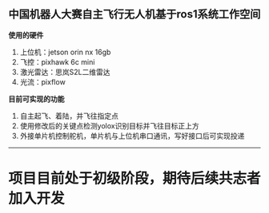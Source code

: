 中国机器人大赛自主飞行无人机基于ros1系统工作空间
---
**使用的硬件**
1. 上位机：jetson orin nx 16gb
2. 飞控：pixhawk 6c mini
3. 激光雷达：思岚S2L二维雷达
4. 光流：pixflow

**目前可实现的功能**
1. 自主起飞、着陆，并飞往指定点
2. 使用修改后的关键点检测yolox识别目标并飞往目标正上方
3. 外接单片机控制舵机，单片机与上位机串口通讯，写好接口后可实现投递
---
# 项目目前处于初级阶段，期待后续共志者加入开发
